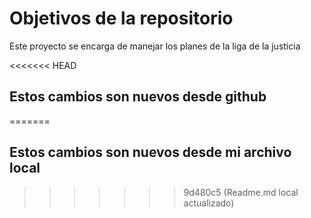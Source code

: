 # Objetivos de la repositorio

Este proyecto se encarga de manejar los planes de la liga de la justicia


<<<<<<< HEAD
## Estos cambios son nuevos desde github
=======
## Estos cambios son nuevos desde mi archivo local
>>>>>>> 9d480c5 (Readme.md local actualizado)
